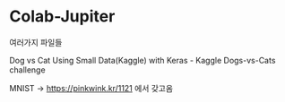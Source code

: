 # Colab-Jupiter
여러가지 파일들

Dog vs Cat Using Small Data(Kaggle) with Keras -  Kaggle Dogs-vs-Cats challenge

MNIST -> https://pinkwink.kr/1121 에서 갖고옴
